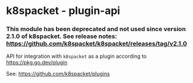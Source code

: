 # k8spacket - plugin-api

### This module has been deprecated and not used since version 2.1.0 of k8spacket. See release notes: https://github.com/k8spacket/k8spacket/releases/tag/v2.1.0

API for integration with `k8spacket` as a plugin according to https://pkg.go.dev/plugin

See: https://github.com/k8spacket/plugins
